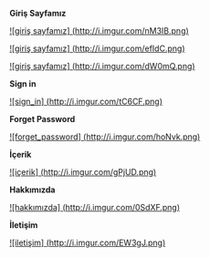   **Giriş Sayfamız**

[![giriş sayfamız] (http://i.imgur.com/nM3IB.png)](http://i.imgur.com/nM3IB.png)

[![giriş sayfamız] (http://i.imgur.com/efIdC.png)](http://i.imgur.com/efIdC.png)

[![giriş sayfamız] (http://i.imgur.com/dW0mQ.png)](http://i.imgur.com/dW0mQ.png)

  **Sign in**

[![sign_in] (http://i.imgur.com/tC6CF.png)](http://i.imgur.com/tC6CF.png)

  **Forget Password**

[![forget_password] (http://i.imgur.com/hoNvk.png)](http://i.imgur.com/hoNvk.png)

  **İçerik**

[![içerik] (http://i.imgur.com/gPjUD.png)](http://i.imgur.com/gPjUD.png)

 **Hakkımızda**

[![hakkımızda] (http://i.imgur.com/0SdXF.png)](http://i.imgur.com/0SdXF.png)

**İletişim**

[![iletişim] (http://i.imgur.com/EW3gJ.png)](http://i.imgur.com/EW3gJ.png)

